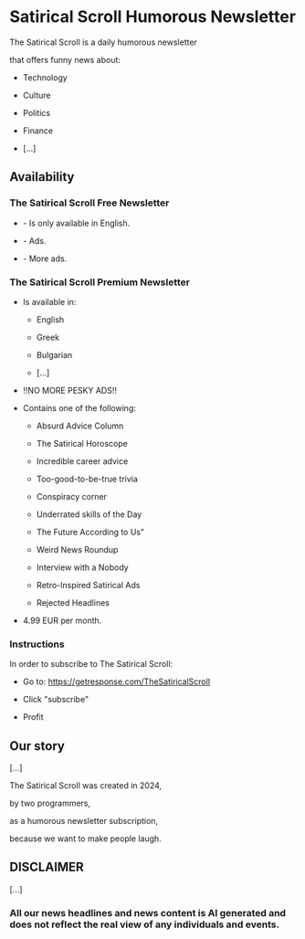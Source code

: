 # Satirical Scroll Humorous Newsletter

The Satirical Scroll is a daily humorous newsletter

that offers funny news about:

 + Technology

 + Culture

 + Politics

 + Finance

 + [...]


## Availability

### The Satirical Scroll Free Newsletter

 + \- Is only available in English.

 + \- Ads.

 + \- More ads.

### The Satirical Scroll Premium Newsletter

 * Is available in:

    + English

    + Greek

    + Bulgarian

    + [...]

 * !!NO MORE PESKY ADS!!

 * Contains one of the following:

    + Absurd Advice Column

    + The Satirical Horoscope

    + Incredible career advice

    + Too-good-to-be-true trivia

    + Conspiracy corner

    + Underrated skills of the Day

    + The Future According to Us"

    + Weird News Roundup

    + Interview with a Nobody

    + Retro-Inspired Satirical Ads

    + Rejected Headlines

 * 4.99 EUR per month.

### Instructions

In order to subscribe to The Satirical Scroll:

 + Go to: https://getresponse.com/TheSatiricalScroll

 + Click "subscribe"

 + Profit

## Our story

[...]

The Satirical Scroll was created in 2024,

by two programmers,

as a humorous newsletter subscription,

because we want to make people laugh.


## DISCLAIMER

[...]

### All our news headlines and news content is AI generated and does not reflect the real view of any individuals and events.
